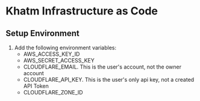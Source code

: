 # Khatm Infrastructure as Code

## Setup Environment
1. Add the following environment variables:
    - AWS_ACCESS_KEY_ID
    - AWS_SECRET_ACCESS_KEY
    - CLOUDFLARE_EMAIL. This is the user's account, not the owner account
    - CLOUDFLARE_API_KEY. This is the user's only api key, not a created API Token
    - CLOUDFLARE_ZONE_ID